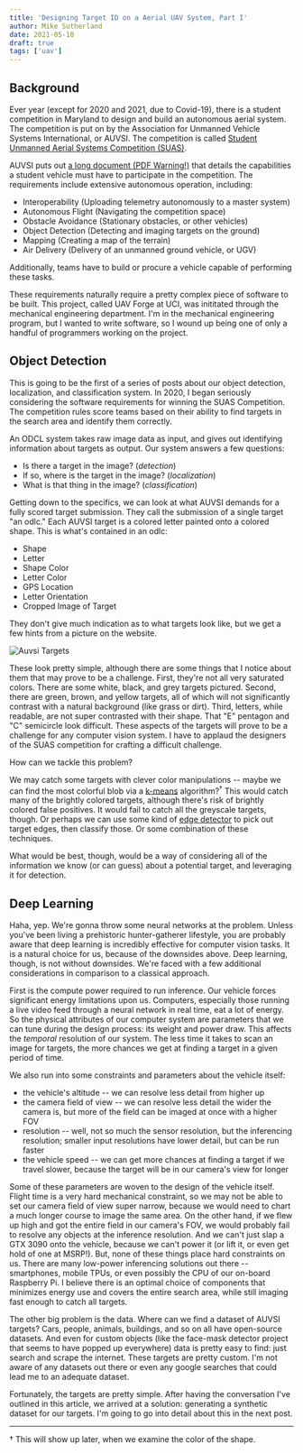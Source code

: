 ```yaml
---
title: 'Designing Target ID on a Aerial UAV System, Part I'
author: Mike Sutherland
date: 2021-05-10
draft: true
tags: ['uav']
---
```


## Background
Ever year (except for 2020 and 2021, due to Covid-19), there is a student competition in Maryland to design and build an autonomous aerial system. The competition is put on by the Association for Unmanned Vehicle Systems International, or AUVSI. The competition is called [Student Unmanned Aerial Systems Competition (SUAS)](https://www.auvsi-suas.org/).

AUVSI puts out [a long document (PDF Warning!)](https://www.auvsi-suas.org/s/auvsi_suas-2021-rules.pdf) that details the capabilities a student vehicle must have to participate in the competition. The requirements include extensive autonomous operation, including:

+ Interoperability (Uploading telemetry autonomously to a master system)
+ Autonomous Flight (Navigating the competition space)
+ Obstacle Avoidance (Stationary obstacles, or other vehicles)
+ Object Detection (Detecting and imaging targets on the ground)
+ Mapping (Creating a map of the terrain)
+ Air Delivery (Delivery of an unmanned ground vehicle, or UGV)

Additionally, teams have to build or procure a vehicle capable of performing these tasks.

These requirements naturally require a pretty complex piece of software to be built. This project, called UAV Forge at UCI, was inititated through the mechanical engineering department. I'm in the mechanical engineering program, but I wanted to write software, so I wound up being one of only a handful of programmers working on the project.

## Object Detection

This is going to be the first of a series of posts about our object detection, localization, and classification system. In 2020, I began seriously considering the software requirements for  winning the SUAS Competition. The competition rules score teams based on their ability to find targets in the search area and identify them correctly.

An ODCL system takes raw image data as input, and gives out identifying information about targets as output. Our system answers a few questions:

+ Is there a target in the image? (*detection*)
+ If so, where is the target in the image? (*localization*)
+ What is that thing in the image? (*classification*)

Getting down to the specifics, we can look at what AUVSI demands for a fully scored target submission. They call the submission of a single target "an odlc." Each AUVSI target is a colored letter painted onto a colored shape. This is what's contained in an odlc:

+ Shape 
+ Letter 
+ Shape Color 
+ Letter Color
+ GPS Location
+ Letter Orientation
+ Cropped Image of Target

They don't give much indication as to what targets look like, but we get a few hints from a picture on the website. 

![Auvsi Targets](/img/auvsi-targets.png)

These look pretty simple, although there are some things that I notice about them that may prove to be a challenge. First, they're not all very saturated colors. There are some white, black, and grey targets pictured. Second, there are green, brown, and yellow targets, all of which will not significantly contrast with a natural background (like grass or dirt). Third, letters, while readable, are not super contrasted with their shape. That "E" pentagon and "C" semicircle look difficult. These aspects of the targets will prove to be a challenge for any computer vision system. I have to applaud the designers of the SUAS competition for crafting a difficult challenge. 

How can we tackle this problem?

We may catch some targets with clever color manipulations -- maybe we can find the most colorful blob via a [k-means](https://lmcaraig.com/color-quantization-using-k-means) algorithm?<sup>&dagger;</sup> This would catch many of the brightly colored targets, although there's risk of brightly colored false positives. It would fail to catch all the greyscale targets, though. Or perhaps we can use some kind of [edge detector](https://en.wikipedia.org/wiki/Canny_edge_detector) to pick out target edges, then classify those. Or some combination of these techniques.

What would be best, though, would be a way of considering all of the information we know (or can guess) about a potential target, and leveraging it for detection.

## Deep Learning

Haha, yep. We're gonna throw some neural networks at the problem. Unless you've been living a prehistoric hunter-gatherer lifestyle, you are probably aware that deep learning is incredibly effective for computer vision tasks. It is a natural choice for us, because of the downsides above. Deep learning, though, is not without downsides. We're faced with a few additional considerations in comparison to a classical approach.

First is the compute power required to run inference. Our vehicle forces significant energy limitations upon us. Computers, especially those running a live video feed through a neural network in real time, eat a lot of energy. So the physical attributes of our computer system are parameters that we can tune during the design process: its weight and power draw. This affects the *temporal* resolution of our system. The less time it takes to scan an image for targets, the more chances we get at finding a target in a given period of time.

We also run into some constraints and parameters about the vehicle itself: 

+ the vehicle's altitude -- we can resolve less detail from higher up
+ the camera field of view -- we can resolve less detail the wider the camera is, but more of the field can be imaged at once with a higher FOV
+ resolution -- well, not so much the sensor resolution, but the inferencing resolution; smaller input resolutions have lower detail, but can be run faster
+ the vehicle speed -- we can get more chances at finding a target if we travel slower, because the target will be in our camera's view for longer

Some of these parameters are woven to the design of the vehicle itself. Flight time is a very hard mechanical constraint, so we may not be able to set our camera field of view super narrow, because we would need to chart a much longer course to image the same area. On the other hand, if we flew up high and got the entire field in our camera's FOV, we would probably fail to resolve any objects at the inference resolution. And we can't just slap a GTX 3090 onto the vehicle, because we can't power it (or lift it, or even get hold of one at MSRP!). But, none of these things place hard constraints on us. There are many low-power inferencing solutions out there -- smartphones, mobile TPUs, or even possibly the CPU of our on-board Raspberry Pi. I believe there is an optimal choice of components that minimizes energy use and covers the entire search area, while still imaging fast enough to catch all targets.

The other big problem is the data. Where can we find a dataset of AUVSI targets? Cars, people, animals, buildings, and so on all have open-source datasets. And even for custom objects (like the face-mask detector project that seems to have popped up everywhere) data is pretty easy to find: just search and scrape the internet. These targets are pretty custom. I'm not aware of any datasets out there or even any google searches that could lead me to an adequate dataset.

Fortunately, the targets are pretty simple. After having the conversation I've outlined in this article, we arrived at a solution: generating a synthetic dataset for our targets. I'm going to go into detail about this in the next post.

---

&dagger; This will show up later, when we examine the color of the shape.